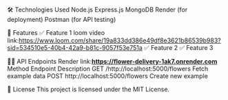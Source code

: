 🛠 Technologies Used
Node.js
Express.js
MongoDB
Render (for deployment)
Postman (for API testing)

📌 Features
✅ Feature 1 loom video link:https://www.loom.com/share/19a833dd386e49df8e3621b86539b983?sid=534510e5-40b4-42a9-b81c-9057f53e751a
✅ Feature 2
✅ Feature 3


👨‍💻 API Endpoints
Render link:**https://flower-delivery-1ak7.onrender.com**
Method	Endpoint	Description
GET	/http://localhost:5000/flowers	Fetch example data
POST	http://localhost:5000/flowers	Create new example

📜 License
This project is licensed under the MIT License.
